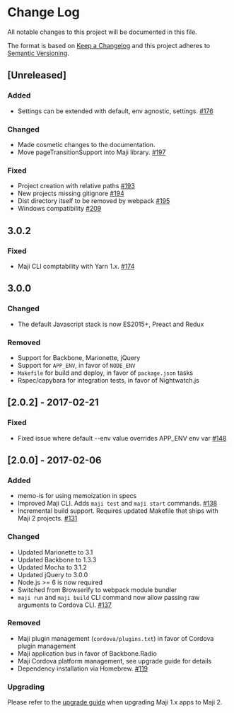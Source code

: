 # Change Log
All notable changes to this project will be documented in this file.

The format is based on [Keep a Changelog](http://keepachangelog.com/)
and this project adheres to [Semantic Versioning](http://semver.org/).

## [Unreleased]
### Added
- Settings can be extended with default, env agnostic, settings. [#176](https://github.com/kabisa/maji/pull/176)

### Changed
- Made cosmetic changes to the documentation.
- Move pageTransitionSupport into Maji library. [#197](https://github.com/kabisa/maji/pull/197)

### Fixed
- Project creation with relative paths [#193](https://github.com/kabisa/maji/pull/193)
- New projects missing gitignore [#194](https://github.com/kabisa/maji/pull/194)
- Dist directory itself to be removed by webpack [#195](https://github.com/kabisa/maji/pull/195)
- Windows compatibility [#209](https://github.com/kabisa/maji/pull/209)

## 3.0.2
### Fixed
- Maji CLI comptability with Yarn 1.x. [#174](https://github.com/kabisa/maji/pull/174)

## 3.0.0
### Changed
- The default Javascript stack is now ES2015+, Preact and Redux

### Removed
- Support for Backbone, Marionette, jQuery
- Support for `APP_ENV`, in favor of `NODE_ENV`
- `Makefile` for build and deploy, in favor of `package.json` tasks
- Rspec/capybara for integration tests, in favor of Nightwatch.js

## [2.0.2] - 2017-02-21
### Fixed
- Fixed issue where default --env value overrides APP_ENV env var [#148](https://github.com/kabisa/maji/pull/148)

## [2.0.0] - 2017-02-06
### Added
- memo-is for using memoization in specs
- Improved Maji CLI. Adds `maji test` and `maji start` commands. [#138](https://github.com/kabisa/maji/pull/138/)
- Incremental build support. Requires updated Makefile that ships with Maji 2 projects. [#131](https://github.com/kabisa/maji/pull/131)

### Changed

- Updated Marionette to 3.1
- Updated Backbone to 1.3.3
- Updated Mocha to 3.1.2
- Updated jQuery to 3.0.0
- Node.js >= 6 is now required
- Switched from Browserify to webpack module bundler
- `maji run` and `maji build` CLI command now allow passing raw arguments to Cordova CLI. [#137](https://github.com/kabisa/maji/pull/137])

### Removed

- Maji plugin management (`cordova/plugins.txt`) in favor of Cordova plugin management
- Maji application bus in favor of Backbone.Radio
- Maji Cordova platform management, see upgrade guide for details
- Dependency installation via Homebrew. [#119](https://github.com/kabisa/maji/pull/119)

### Upgrading

Please refer to the [upgrade guide](https://github.com/kabisa/maji/blob/master/docs/upgrade_guide.md) when upgrading Maji 1.x apps to Maji 2.
